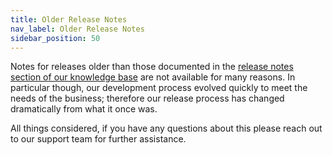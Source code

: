 ```yaml
---
title: Older Release Notes
nav_label: Older Release Notes
sidebar_position: 50
---
```


Notes for releases older than those documented in
the [release notes section of our knowledge base](https://support.unstack.com/hc/en-us/sections/4559553081367-Release-Notes)
are not available for many reasons. In particular though, our development process evolved quickly to meet the needs of
the business; therefore our release process has changed dramatically from what it once was.

All things considered, if you have any questions about this please reach out to our support team for further assistance.

